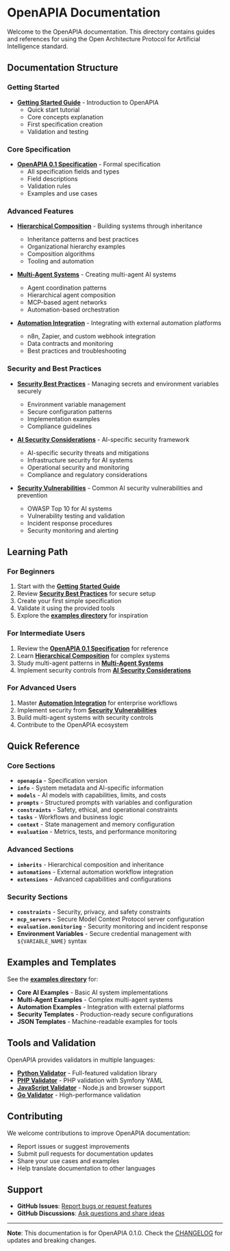 # OpenAPIA Documentation

Welcome to the OpenAPIA documentation. This directory contains guides and references for using the Open Architecture Protocol for Artificial Intelligence standard.

## Documentation Structure

### Getting Started
- **[Getting Started Guide](getting-started.md)** - Introduction to OpenAPIA
  - Quick start tutorial
  - Core concepts explanation
  - First specification creation
  - Validation and testing

### Core Specification
- **[OpenAPIA 0.1 Specification](openapia-0.1-specification.md)** - Formal specification
  - All specification fields and types
  - Field descriptions
  - Validation rules
  - Examples and use cases

### Advanced Features
- **[Hierarchical Composition](hierarchical-composition.md)** - Building systems through inheritance
  - Inheritance patterns and best practices
  - Organizational hierarchy examples
  - Composition algorithms
  - Tooling and automation

- **[Multi-Agent Systems](multi-agent-systems.md)** - Creating multi-agent AI systems
  - Agent coordination patterns
  - Hierarchical agent composition
  - MCP-based agent networks
  - Automation-based orchestration

- **[Automation Integration](automation-integration.md)** - Integrating with external automation platforms
  - n8n, Zapier, and custom webhook integration
  - Data contracts and monitoring
  - Best practices and troubleshooting

### Security and Best Practices
- **[Security Best Practices](security-best-practices.md)** - Managing secrets and environment variables securely
  - Environment variable management
  - Secure configuration patterns
  - Implementation examples
  - Compliance guidelines

- **[AI Security Considerations](ai-security-considerations.md)** - AI-specific security framework
  - AI-specific security threats and mitigations
  - Infrastructure security for AI systems
  - Operational security and monitoring
  - Compliance and regulatory considerations

- **[Security Vulnerabilities](security-vulnerabilities.md)** - Common AI security vulnerabilities and prevention
  - OWASP Top 10 for AI systems
  - Vulnerability testing and validation
  - Incident response procedures
  - Security monitoring and alerting

## Learning Path

### For Beginners
1. Start with the **[Getting Started Guide](getting-started.md)**
2. Review **[Security Best Practices](security-best-practices.md)** for secure setup
3. Create your first simple specification
4. Validate it using the provided tools
5. Explore the **[examples directory](../examples/)** for inspiration

### For Intermediate Users
1. Review the **[OpenAPIA 0.1 Specification](openapia-0.1-specification.md)** for reference
2. Learn **[Hierarchical Composition](hierarchical-composition.md)** for complex systems
3. Study multi-agent patterns in **[Multi-Agent Systems](multi-agent-systems.md)**
4. Implement security controls from **[AI Security Considerations](ai-security-considerations.md)**

### For Advanced Users
1. Master **[Automation Integration](automation-integration.md)** for enterprise workflows
2. Implement security from **[Security Vulnerabilities](security-vulnerabilities.md)**
3. Build multi-agent systems with security controls
4. Contribute to the OpenAPIA ecosystem

## Quick Reference

### Core Sections
- **`openapia`** - Specification version
- **`info`** - System metadata and AI-specific information
- **`models`** - AI models with capabilities, limits, and costs
- **`prompts`** - Structured prompts with variables and configuration
- **`constraints`** - Safety, ethical, and operational constraints
- **`tasks`** - Workflows and business logic
- **`context`** - State management and memory configuration
- **`evaluation`** - Metrics, tests, and performance monitoring

### Advanced Sections
- **`inherits`** - Hierarchical composition and inheritance
- **`automations`** - External automation workflow integration
- **`extensions`** - Advanced capabilities and configurations

### Security Sections
- **`constraints`** - Security, privacy, and safety constraints
- **`mcp_servers`** - Secure Model Context Protocol server configuration
- **`evaluation.monitoring`** - Security monitoring and incident response
- **Environment Variables** - Secure credential management with `${VARIABLE_NAME}` syntax

## Examples and Templates

See the **[examples directory](../examples/)** for:
- **Core AI Examples** - Basic AI system implementations
- **Multi-Agent Examples** - Complex multi-agent systems
- **Automation Examples** - Integration with external platforms
- **Security Templates** - Production-ready secure configurations
- **JSON Templates** - Machine-readable examples for tools

## Tools and Validation

OpenAPIA provides validators in multiple languages:
- **[Python Validator](../validators/python/)** - Full-featured validation library
- **[PHP Validator](../validators/php/)** - PHP validation with Symfony YAML
- **[JavaScript Validator](../validators/javascript/)** - Node.js and browser support
- **[Go Validator](../validators/go/)** - High-performance validation

## Contributing

We welcome contributions to improve OpenAPIA documentation:
- Report issues or suggest improvements
- Submit pull requests for documentation updates
- Share your use cases and examples
- Help translate documentation to other languages

## Support

- **GitHub Issues**: [Report bugs or request features](https://github.com/FabioGuin/OpenAPIA/issues)
- **GitHub Discussions**: [Ask questions and share ideas](https://github.com/FabioGuin/OpenAPIA/discussions)

---

**Note**: This documentation is for OpenAPIA 0.1.0. Check the [CHANGELOG](../CHANGELOG.md) for updates and breaking changes.
